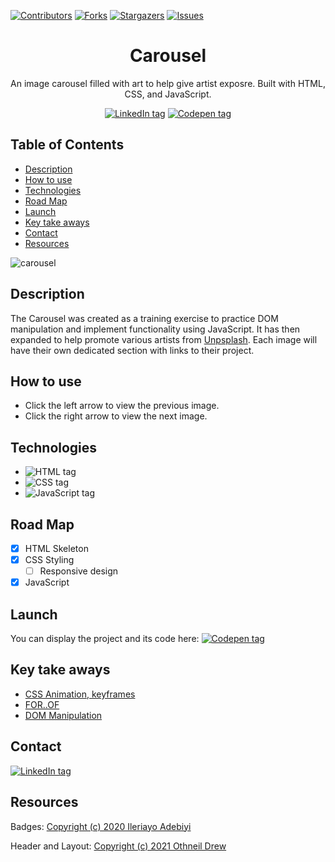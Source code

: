 [![Contributors][contributors-shield]][contributors-url]
[![Forks][forks-shield]][forks-url]
[![Stargazers][stars-shield]][stars-url]
[![Issues][issues-shield]][issues-url]


<div align='center'>
    <h1>Carousel </h1>
    <p>An image carousel filled with art to help give artist exposre. Built with HTML, CSS, and JavaScript.</p>
        <a href='https://www.linkedin.com/in/plang-psm/' target='_blank'><img src="https://img.shields.io/badge/linkedin-%230077B5.svg?style=for-the-badge&logo=linkedin&logoColor=white" alt="LinkedIn tag" /></a>
    <a href='https://codepen.io/plang-psm/pen/xxWQzmN' target='_blank'><img src="https://img.shields.io/badge/Codepen-000000?style=for-the-badge&logo=codepen&logoColor=white" alt="Codepen tag" /></a>
</div>


## Table of Contents
* [Description](#description)
* [How to use](#how-to-use)
* [Technologies](#technologies)
* [Road Map](#road-map)
* [Launch](#launch)
* [Key take aways](#key-take-aways)
* [Contact](#contact)
* [Resources](#resources)

![carousel](https://user-images.githubusercontent.com/101952500/185003475-e043c7f5-206d-4689-977e-5d17995bfb20.jpg)

## Description
The Carousel was created as a training exercise to practice DOM manipulation and implement functionality using JavaScript. It has then expanded to help promote various artists from [Unpsplash](https://unsplash.com/). Each image will have their own dedicated section with links to their project.

## How to use
* Click the left arrow to view the previous image.
* Click the right arrow to view the next image.

## Technologies
* <img src="https://img.shields.io/badge/html5-%23E34F26.svg?style=for-the-badge&logo=html5&logoColor=white" alt="HTML tag"  />
* <img src="https://img.shields.io/badge/css3-%231572B6.svg?style=for-the-badge&logo=css3&logoColor=white" alt="CSS tag"  />
* <img src="https://img.shields.io/badge/javascript-%23323330.svg?style=for-the-badge&logo=javascript&logoColor=%23F7DF1E" alt="JavaScript tag" />

## Road Map
- [X] HTML Skeleton
- [X] CSS Styling
    - [ ] Responsive design
- [X] JavaScript

## Launch
You can display the project and its code here:
<a href='https://codepen.io/plang-psm/pen/xxWQzmN' target='_blank'><img src="https://img.shields.io/badge/Codepen-000000?style=for-the-badge&logo=codepen&logoColor=white" alt="Codepen tag" /></a>

## Key take aways
* [CSS Animation, keyframes](https://www.w3schools.com/css/css3_animations.asp)
* [FOR..OF](https://www.w3schools.com/js/js_loop_forof.asp)
* [DOM Manipulation](https://www.w3schools.com/js/js_dom_examples.asp)

## Contact
<a href='https://www.linkedin.com/in/plang-psm/' target='_blank'><img src="https://img.shields.io/badge/linkedin-%230077B5.svg?style=for-the-badge&logo=linkedin&logoColor=white" alt="LinkedIn tag" /></a>

## Resources
Badges: <a href='https://github.com/Ileriayo/markdown-badges' target='_blank'>Copyright (c) 2020 Ileriayo Adebiyi</a>

Header and Layout: <a href='https://github.com/othneildrew/Best-README-Template' target='_blank'>Copyright (c) 2021 Othneil Drew</a>



[contributors-shield]: https://img.shields.io/github/contributors/plang-psm/dice-game.svg?style=for-the-badge
[contributors-url]: https://github.com/plang-psm/dice-game/graphs/contributors
[forks-shield]: https://img.shields.io/github/forks/plang-psm/dice-game.svg?style=for-the-badge
[forks-url]: https://github.com/plang-psm/dice-game/network/members
[stars-shield]: https://img.shields.io/github/stars/plang-psm/dice-game.svg?style=for-the-badge
[stars-url]: https://github.com/plang-psm/dice-game/stargazers
[issues-shield]: https://img.shields.io/github/issues/plang-psm/dice-game.svg?style=for-the-badge
[issues-url]: https://github.com/plang-psm/dice-game/issues



